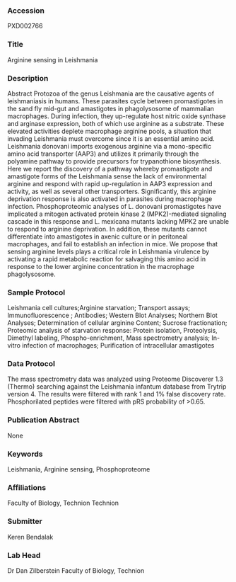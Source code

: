 ### Accession
PXD002766

### Title
Arginine sensing in Leishmania

### Description
Abstract Protozoa of the genus Leishmania are the causative agents of leishmaniasis in humans. These parasites cycle between promastigotes in the sand fly mid-gut and amastigotes in phagolysosome of mammalian macrophages. During infection, they up-regulate host nitric oxide synthase and arginase expression, both of which use arginine as a substrate. These elevated activities deplete macrophage arginine pools, a situation that invading Leishmania must overcome since it is an essential amino acid. Leishmania donovani imports exogenous arginine via a mono-specific amino acid transporter (AAP3) and utilizes it primarily through the polyamine pathway to provide precursors for trypanothione biosynthesis.  Here we report the discovery of a pathway whereby promastigote and amastigote forms of the Leishmania sense the lack of environmental arginine and respond with rapid up-regulation in AAP3 expression and activity, as well as several other transporters. Significantly, this arginine deprivation response is also activated in parasites during macrophage infection. Phosphoproteomic analyses of L. donovani promastigotes have implicated a mitogen activated protein kinase 2 (MPK2)-mediated signaling cascade in this response and L. mexicana mutants lacking MPK2 are unable to respond to arginine deprivation.  In addition, these mutants cannot differentiate into amastigotes in axenic culture or in peritoneal macrophages, and fail to establish an infection in mice. We propose that sensing arginine levels plays a critical role in Leishmania virulence by activating a rapid metabolic reaction for salvaging this amino acid in response to the lower arginine concentration in the macrophage phagolysosome.

### Sample Protocol
Leishmania cell cultures;Arginine starvation; Transport assays; Immunofluorescence ; Antibodies; Western Blot Analyses; Northern Blot Analyses; Determination of cellular arginine Content; Sucrose fractionation; Proteomic analysis of starvation response: Protein isolation, Proteolysis, Dimethyl labeling, Phospho-enrichment, Mass spectrometry analysis; In-vitro infection of macrophages; Purification of intracellular amastigotes

### Data Protocol
The mass spectrometry data was analyzed using Proteome Discoverer 1.3 (Thermo) searching against the Leishmania infantum database from Trytrip version 4. The results were filtered with rank 1 and 1% false discovery rate. Phosphorilated peptides were filtered with pRS probability of >0.65.

### Publication Abstract
None

### Keywords
Leishmania, Arginine sensing, Phosphoproteome

### Affiliations
Faculty of Biology, Technion
Technion

### Submitter
Keren Bendalak

### Lab Head
Dr Dan Zilberstein
Faculty of Biology, Technion


